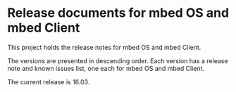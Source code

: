 # Release documents for mbed OS and mbed Client

This project holds the release notes for mbed OS and mbed Client.

The versions are presented in descending order. Each version has a release note and known issues list, one each for mbed OS and mbed Client. 

The current release is 16.03.
